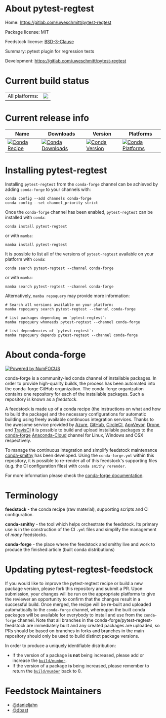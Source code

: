 About pytest-regtest
====================

Home: https://gitlab.com/uweschmitt/pytest-regtest

Package license: MIT

Feedstock license: [BSD-3-Clause](https://github.com/conda-forge/pytest-regtest-feedstock/blob/main/LICENSE.txt)

Summary: pytest plugin for regression tests

Development: https://gitlab.com/uweschmitt/pytest-regtest

Current build status
====================


<table><tr><td>All platforms:</td>
    <td>
      <a href="https://dev.azure.com/conda-forge/feedstock-builds/_build/latest?definitionId=2572&branchName=main">
        <img src="https://dev.azure.com/conda-forge/feedstock-builds/_apis/build/status/pytest-regtest-feedstock?branchName=main">
      </a>
    </td>
  </tr>
</table>

Current release info
====================

| Name | Downloads | Version | Platforms |
| --- | --- | --- | --- |
| [![Conda Recipe](https://img.shields.io/badge/recipe-pytest--regtest-green.svg)](https://anaconda.org/conda-forge/pytest-regtest) | [![Conda Downloads](https://img.shields.io/conda/dn/conda-forge/pytest-regtest.svg)](https://anaconda.org/conda-forge/pytest-regtest) | [![Conda Version](https://img.shields.io/conda/vn/conda-forge/pytest-regtest.svg)](https://anaconda.org/conda-forge/pytest-regtest) | [![Conda Platforms](https://img.shields.io/conda/pn/conda-forge/pytest-regtest.svg)](https://anaconda.org/conda-forge/pytest-regtest) |

Installing pytest-regtest
=========================

Installing `pytest-regtest` from the `conda-forge` channel can be achieved by adding `conda-forge` to your channels with:

```
conda config --add channels conda-forge
conda config --set channel_priority strict
```

Once the `conda-forge` channel has been enabled, `pytest-regtest` can be installed with `conda`:

```
conda install pytest-regtest
```

or with `mamba`:

```
mamba install pytest-regtest
```

It is possible to list all of the versions of `pytest-regtest` available on your platform with `conda`:

```
conda search pytest-regtest --channel conda-forge
```

or with `mamba`:

```
mamba search pytest-regtest --channel conda-forge
```

Alternatively, `mamba repoquery` may provide more information:

```
# Search all versions available on your platform:
mamba repoquery search pytest-regtest --channel conda-forge

# List packages depending on `pytest-regtest`:
mamba repoquery whoneeds pytest-regtest --channel conda-forge

# List dependencies of `pytest-regtest`:
mamba repoquery depends pytest-regtest --channel conda-forge
```


About conda-forge
=================

[![Powered by
NumFOCUS](https://img.shields.io/badge/powered%20by-NumFOCUS-orange.svg?style=flat&colorA=E1523D&colorB=007D8A)](https://numfocus.org)

conda-forge is a community-led conda channel of installable packages.
In order to provide high-quality builds, the process has been automated into the
conda-forge GitHub organization. The conda-forge organization contains one repository
for each of the installable packages. Such a repository is known as a *feedstock*.

A feedstock is made up of a conda recipe (the instructions on what and how to build
the package) and the necessary configurations for automatic building using freely
available continuous integration services. Thanks to the awesome service provided by
[Azure](https://azure.microsoft.com/en-us/services/devops/), [GitHub](https://github.com/),
[CircleCI](https://circleci.com/), [AppVeyor](https://www.appveyor.com/),
[Drone](https://cloud.drone.io/welcome), and [TravisCI](https://travis-ci.com/)
it is possible to build and upload installable packages to the
[conda-forge](https://anaconda.org/conda-forge) [Anaconda-Cloud](https://anaconda.org/)
channel for Linux, Windows and OSX respectively.

To manage the continuous integration and simplify feedstock maintenance
[conda-smithy](https://github.com/conda-forge/conda-smithy) has been developed.
Using the ``conda-forge.yml`` within this repository, it is possible to re-render all of
this feedstock's supporting files (e.g. the CI configuration files) with ``conda smithy rerender``.

For more information please check the [conda-forge documentation](https://conda-forge.org/docs/).

Terminology
===========

**feedstock** - the conda recipe (raw material), supporting scripts and CI configuration.

**conda-smithy** - the tool which helps orchestrate the feedstock.
                   Its primary use is in the construction of the CI ``.yml`` files
                   and simplify the management of *many* feedstocks.

**conda-forge** - the place where the feedstock and smithy live and work to
                  produce the finished article (built conda distributions)


Updating pytest-regtest-feedstock
=================================

If you would like to improve the pytest-regtest recipe or build a new
package version, please fork this repository and submit a PR. Upon submission,
your changes will be run on the appropriate platforms to give the reviewer an
opportunity to confirm that the changes result in a successful build. Once
merged, the recipe will be re-built and uploaded automatically to the
`conda-forge` channel, whereupon the built conda packages will be available for
everybody to install and use from the `conda-forge` channel.
Note that all branches in the conda-forge/pytest-regtest-feedstock are
immediately built and any created packages are uploaded, so PRs should be based
on branches in forks and branches in the main repository should only be used to
build distinct package versions.

In order to produce a uniquely identifiable distribution:
 * If the version of a package **is not** being increased, please add or increase
   the [``build/number``](https://docs.conda.io/projects/conda-build/en/latest/resources/define-metadata.html#build-number-and-string).
 * If the version of a package **is** being increased, please remember to return
   the [``build/number``](https://docs.conda.io/projects/conda-build/en/latest/resources/define-metadata.html#build-number-and-string)
   back to 0.

Feedstock Maintainers
=====================

* [@danieljahn](https://github.com/danieljahn/)
* [@dbast](https://github.com/dbast/)

